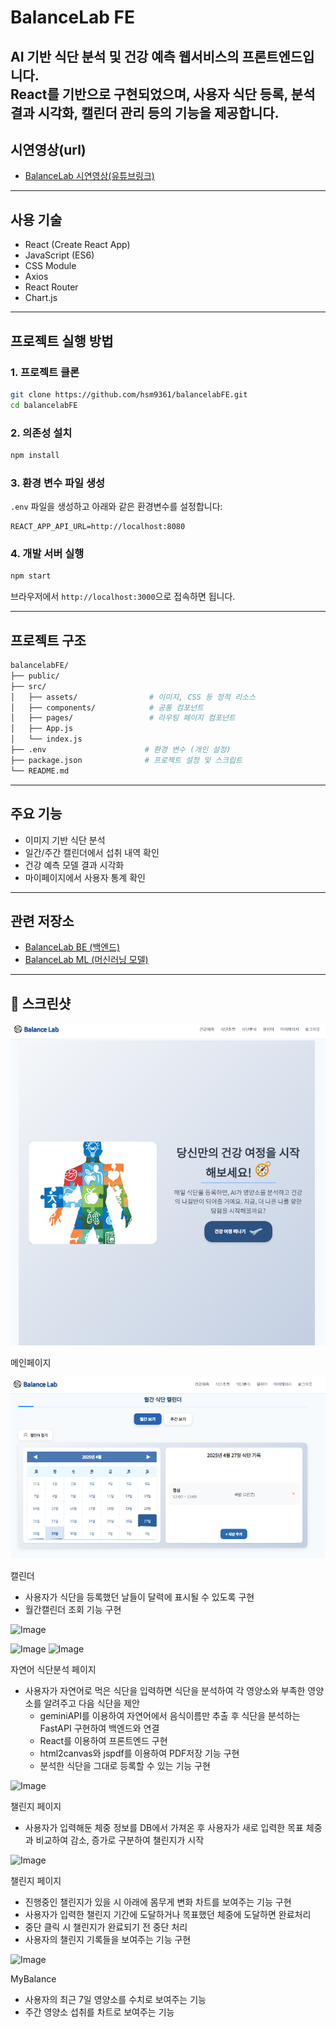 # BalanceLab FE

AI 기반 식단 분석 및 건강 예측 웹서비스의 프론트엔드입니다.  
React를 기반으로 구현되었으며, 사용자 식단 등록, 분석 결과 시각화, 캘린더 관리 등의 기능을 제공합니다.
---

## 시연영상(url)
- [BalanceLab 시연영상(유튜브링크)](유튜브주소)  

---

##  사용 기술

- React (Create React App)
- JavaScript (ES6)
- CSS Module
- Axios
- React Router
- Chart.js

---

##  프로젝트 실행 방법

### 1. 프로젝트 클론

```bash
git clone https://github.com/hsm9361/balancelabFE.git
cd balancelabFE
```

### 2. 의존성 설치

```bash
npm install
```

### 3. 환경 변수 파일 생성

`.env` 파일을 생성하고 아래와 같은 환경변수를 설정합니다:

```env
REACT_APP_API_URL=http://localhost:8080
```


### 4. 개발 서버 실행

```bash
npm start
```

브라우저에서 `http://localhost:3000`으로 접속하면 됩니다.

---

##  프로젝트 구조

```bash
balancelabFE/
├── public/
├── src/
│   ├── assets/                # 이미지, CSS 등 정적 리소스
│   ├── components/            # 공통 컴포넌트
│   ├── pages/                 # 라우팅 페이지 컴포넌트
│   ├── App.js
│   └── index.js
├── .env                      # 환경 변수 (개인 설정)
├── package.json              # 프로젝트 설정 및 스크립트
└── README.md
```

---

##  주요 기능

- 이미지 기반 식단 분석
- 일간/주간 캘린더에서 섭취 내역 확인
- 건강 예측 모델 결과 시각화
- 마이페이지에서 사용자 통계 확인

---

##  관련 저장소

- [BalanceLab BE (백엔드)](https://github.com/hsm9361/balancelabBE)  
- [BalanceLab ML (머신러닝 모델)](https://github.com/hsm9361/balancelabML)

---

## 📸 스크린샷
![alt text](image.png)

메인페이지


![alt text](image-1.png)

캘린더
 - 사용자가 식단을 등록했던 날들이 달력에 표시될 수 있도록 구현
 - 월간캘린더 조회 기능 구현

![Image](https://github.com/user-attachments/assets/7037cacf-9ef5-4f5e-aa48-c97649da6021)


![Image](https://github.com/user-attachments/assets/d4cfc50e-e155-4f4a-93bf-32cf7ef3d243)
![Image](https://github.com/user-attachments/assets/f15d70c5-3c99-4a7b-b7a7-ee6407e5c04e)

자연어 식단분석 페이지
- 사용자가 자연어로 먹은 식단을 입력하면 식단을 분석하여 각 영양소와 부족한 영양소를 알려주고 다음 식단을 제안
    - geminiAPI를 이용하여 자연어에서 음식이름만 추출 후 식단을 분석하는 FastAPI 구현하여 백엔드와 연결
    - React를 이용하여 프론트엔드 구현
    - html2canvas와 jspdf를 이용하여 PDF저장 기능 구현
    - 분석한 식단을 그대로 등록할 수 있는 기능 구현


![Image](https://github.com/user-attachments/assets/ee14410b-487d-48c9-be15-f7f5b6047574)


챌린지 페이지
  - 사용자가 입력해둔 체중 정보를 DB에서 가져온 후 사용자가 새로 입력한 목표 체중과 비교하여 감소, 증가로 구분하여 챌린지가 시작

![Image](https://github.com/user-attachments/assets/8cb595dc-3f2f-4ca3-b56c-26dad288a7e4)

챌린지 페이지
  - 진행중인 챌린지가 있을 시 아래에 몸무게 변화 차트를 보여주는 기능 구현
  - 사용자가 입력한 챌린지 기간에 도달하거나 목표했던 체중에 도달하면 완료처리
  - 중단 클릭 시 챌린지가 완료되기 전 중단 처리
  - 사용자의 챌린지 기록들을 보여주는 기능 구현

![Image](https://github.com/user-attachments/assets/c6bb9032-d37d-4231-9d9f-8e752d72c815)

MyBalance
 - 사용자의 최근 7일 영양소를 수치로 보여주는 기능
 - 주간 영양소 섭취를 차트로 보여주는 기능
